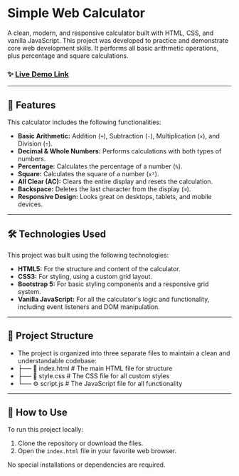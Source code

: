 # Simple Web Calculator

A clean, modern, and responsive calculator built with HTML, CSS, and vanilla JavaScript. This project was developed to practice and demonstrate core web development skills. It performs all basic arithmetic operations, plus percentage and square calculations.

### ✨ [Live Demo Link](https://688385336d75c241a5fdbead--wondrous-cendol-1ea2db.netlify.app/)

---

## 🚀 Features

This calculator includes the following functionalities:

* **Basic Arithmetic:** Addition (`+`), Subtraction (`-`), Multiplication (`×`), and Division (`÷`).
* **Decimal & Whole Numbers:** Performs calculations with both types of numbers.
* **Percentage:** Calculates the percentage of a number (`%`).
* **Square:** Calculates the square of a number (`x²`).
* **All Clear (AC):** Clears the entire display and resets the calculation.
* **Backspace:** Deletes the last character from the display (`⌫`).
* **Responsive Design:** Looks great on desktops, tablets, and mobile devices.

---

## 🛠️ Technologies Used

This project was built using the following technologies:

* **HTML5:** For the structure and content of the calculator.
* **CSS3:** For styling, using a custom grid layout.
* **Bootstrap 5:** For basic styling components and a responsive grid system.
* **Vanilla JavaScript:** For all the calculator's logic and functionality, including event listeners and DOM manipulation.

---

## 📂 Project Structure

* The project is organized into three separate files to maintain a clean and understandable codebase:
* ├── 📄 index.html    # The main HTML file for structure
* ├── 🎨 style.css     # The CSS file for all custom styles
* └── ⚙️ script.js      # The JavaScript file for all functionality
---

## 🔧 How to Use

To run this project locally:

1.  Clone the repository or download the files.
2.  Open the `index.html` file in your favorite web browser.

No special installations or dependencies are required.
